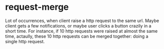 # request-merge
Lot of occurrences, when client raise a http request to the same url. Maybe client gets a few notifications, or maybe user clicks a button crazily in a short time. For instance, if 10 http requests were raised at almost the same time, actaully, these 10 http requests can be merged together: doing a single http request.
